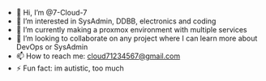 - 👋 Hi, I’m @7-Cloud-7
- 👀 I’m interested in SysAdmin, DDBB, electronics and coding
- 🌱 I’m currently making a proxmox environment with multiple services
- 💞️ I’m looking to collaborate on any project where I can learn more about DevOps or SysAdmin
- 📫 How to reach me: cloud71234567@gmail.com
- ⚡ Fun fact: im autistic, too much

<!---
7-Cloud-7/7-Cloud-7 is a ✨ special ✨ repository because its `README.md` (this file) appears on your GitHub profile.
You can click the Preview link to take a look at your changes.
--->
